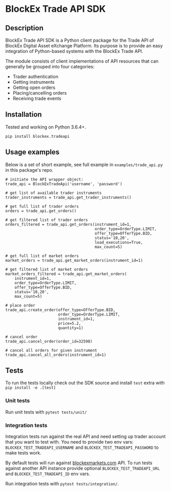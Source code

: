 # BlockEx Trade API SDK

## Description
BlockEx Trade API SDK is a Python client package for the Trade API
of BlockEx Digital Asset eXchange Platform. Its purpose is to provide an
easy integration of Python-based systems with the BlockEx Trade API.

The module consists of client implementations of API resources that
can generally be grouped into four categories:

 - Trader authentication
 - Getting instruments
 - Getting open orders
 - Placing/cancelling orders
 - Receiving trade events

## Installation
Tested and working on Python 3.6.4+.

```
pip install blockex.tradeapi
```

## Usage examples

Below is a set of short example, see full example in 
`examples/trade_api.py` in this package's repo.

```
# initiate the API wrapper object:
trade_api = BlockExTradeApi('username', 'password')

# get list of available trader instruments
trader_instruments = trade_api.get_trader_instruments()

# get full list of trader orders
orders = trade_api.get_orders()

# get filtered list of trader orders
orders_filtered = trade_api.get_orders(instrument_id=1,
                                       order_type=OrderType.LIMIT,
                                       offer_type=OfferType.BID,
                                       status='10,20',
                                       load_executions=True,
                                       max_count=5)

# get full list of market orders
market_orders = trade_api.get_market_orders(instrument_id=1)

# get filtered list of market orders
market_orders_filtered = trade_api.get_market_orders(
	instrument_id=1,
	order_type=OrderType.LIMIT,
	offer_type=OfferType.BID,
	status='10,20',
	max_count=5)

# place order
trade_api.create_order(offer_type=OfferType.BID,
                       order_type=OrderType.LIMIT,
                       instrument_id=1,
                       price=5.2,
                       quantity=1)

# cancel order
trade_api.cancel_order(order_id=32598)

# cancel all orders for given instrument
trade_api.cancel_all_orders(instrument_id=1)
```

## Tests
To run the tests locally check out the SDK source 
and install `test` extra with `pip install -e .[test]`

### Unit tests
Run unit tests with `pytest tests/unit/`

### Integration tests
Integration tests run against the real API and need setting up trader 
account that you want to test with. You need to provide two env vars:
`BLOCKEX_TEST_TRADEAPI_USERNAME` and `BLOCKEX_TEST_TRADEAPI_PASSWORD`
to make tests work. 

By default tests will run against 
[blockexmarkets.com](https://blockexmarkets.com) API. To run tests against
another API instance provide optional `BLOCKEX_TEST_TRADEAPI_URL` 
and `BLOCKEX_TEST_TRADEAPI_ID` env vars.

Run integration tests with `pytest tests/integration/`.
